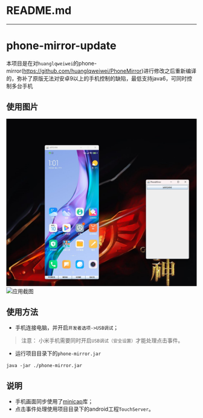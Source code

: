 # README.md
***************************************
# phone-mirror-update
本项目是在对`huanglqweiwei`的phone-mirror(https://github.com/huanglqweiwei/PhoneMirror)进行修改之后重新编译的，弥补了原版无法对安卓9以上的手机控制的缺陷，最低支持java6，可同时控制多台手机

## 使用图片
![应用截图](./screenshot/art.png)
![应用截图](./screenshot/art1.png)
## 使用方法
* 手机连接电脑，并开启`开发者选项->USB调试`；
> 注意：
> 小米手机需要同时开启`USB调试（安全设置）`才能处理点击事件。
* 运行项目目录下的`phone-mirror.jar`
```
java -jar ./phone-mirror.jar
```
## 说明
* 手机画面同步使用了[minicap](https://github.com/openstf/minicap)库；
* 点击事件处理使用项目目录下的android工程`TouchServer`。
